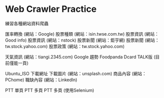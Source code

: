 # Web Crawler Practice

練習各種網站資料爬蟲

匯率轉換 (網站：Google)
股票種類 (網站：isin.twse.com.tw)
股票資訊 (網站：Good info)
股票資訊 (網站：nstock)
股票新聞 (網站：鉅亨網)
股票新聞 (網站：tw.stock.yahoo.com)
股票政策 (網站：tw.stock.yahoo.com)

天氣資訊 (網站：tiangi.2345.com)
Google 趨勢
Foodpanda
Dcard TALK版 (目前僅能一頁)

Ubuntu_ISO 下載網址
下載圖片 (網站：unsplash.com)
商品內容 (網站：PChome)
職缺內容 (網站：LinkedIn)

PTT 單頁
PTT 多頁
PTT 多頁 (使用Selenium)
